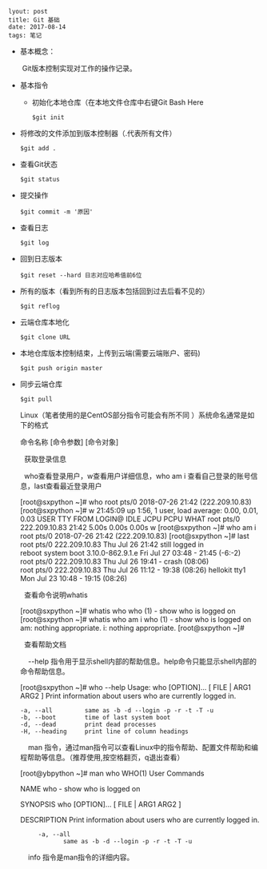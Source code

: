 ```
lyout: post
title: Git 基础
date: 2017-08-14
tags: 笔记
```

- 基本概念：

  ​     Git版本控制实现对工作的操作记录。

- 基本指令

  - 初始化本地仓库（在本地文件仓库中右键Git Bash Here

    ```
    $git init
    ```


-   将修改的文件添加到版本控制器（.代表所有文件）

    ```
    $git add .
    ```

- 查看Git状态

    ```
    $git status
    ```

- 提交操作

    ```
    $git commit -m '原因'
    ```

- 查看日志

    ```
    $git log
    ```

- 回到日志版本

    ```
    $git reset --hard 日志对应哈希值前6位
    ```

- 所有的版本（看到所有的日志版本包括回到过去后看不见的）

    ```
    $git reflog
    ```

- 云端仓库本地化

    ```
    $git clone URL
    ```

- 本地仓库版本控制结束，上传到云端(需要云端账户、密码)

    ```
    $git push origin master 
    ```

- 同步云端仓库

    ```
    $git pull
    ```
    Linux（笔者使用的是CentOS部分指令可能会有所不同 ）系统命名通常是如下的格式

    命令名称 [命令参数] [命令对象]

      获取登录信息

      who查看登录用户，w查看用户详细信息，who am i 查看自己登录的账号信息，last查看最近登录用户

    [root@sxpython ~]# who
    root     pts/0        2018-07-26 21:42 (222.209.10.83)
    [root@sxpython ~]# w
     21:45:09 up  1:56,  1 user,  load average: 0.00, 0.01, 0.03
    USER     TTY      FROM             LOGIN@   IDLE   JCPU   PCPU WHAT
    root     pts/0    222.209.10.83    21:42    5.00s  0.00s  0.00s w
    [root@sxpython ~]# who am i
    root     pts/0        2018-07-26 21:42 (222.209.10.83)
    [root@sxpython ~]# last
    root     pts/0        222.209.10.83    Thu Jul 26 21:42   still logged in   
    reboot   system boot  3.10.0-862.9.1.e Fri Jul 27 03:48 - 21:45  (-6:-2)    
    root     pts/0        222.209.10.83    Thu Jul 26 19:41 - crash  (08:06)    
    root     pts/0        222.209.10.83    Thu Jul 26 11:12 - 19:38  (08:26) 
    hellokit tty1                          Mon Jul 23 10:48 - 19:15  (08:26)   

      查看命令说明whatis

    [root@sxpython ~]# whatis who
    who (1)              - show who is logged on
    [root@sxpython ~]# whatis who am i
    who (1)              - show who is logged on
    am: nothing appropriate.
    i: nothing appropriate.
    [root@sxpython ~]# 

      查看帮助文档 

        --help 指令用于显示shell内部的帮助信息。help命令只能显示shell内部的命令帮助信息。

    [root@sxpython ~]# who --help
    Usage: who [OPTION]... [ FILE | ARG1 ARG2 ]
    Print information about users who are currently logged in.

      -a, --all         same as -b -d --login -p -r -t -T -u
      -b, --boot        time of last system boot
      -d, --dead        print dead processes
      -H, --heading     print line of column headings

        man 指令，通过man指令可以查看Linux中的指令帮助、配置文件帮助和编程帮助等信息。（推荐使用,按空格翻页，q退出查看）

    [root@ybpython ~]# man who
    WHO(1)                                        User Commands                  

    NAME
           who - show who is logged on

    SYNOPSIS
           who [OPTION]... [ FILE | ARG1 ARG2 ]

    DESCRIPTION
           Print information about users who are currently logged in.

           -a, --all
                  same as -b -d --login -p -r -t -T -u


        info 指令是man指令的详细内容。

